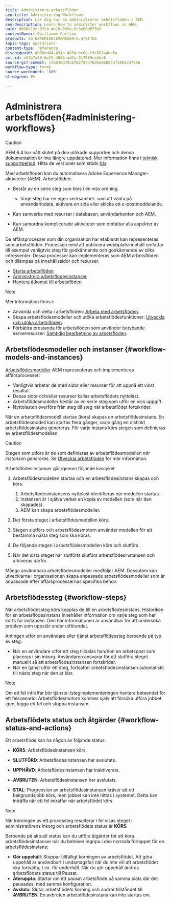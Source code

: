 ```yaml
---
title: Administrera arbetsflöden
seo-title: Administering Workflows
description: Lär dig hur du administrerar arbetsflöden i AEM.
seo-description: Learn how to administer workflows in AEM.
uuid: d000a13c-97cb-4b1b-809e-6c3eb0d675e8
contentOwner: Guillaume Carlino
products: SG_EXPERIENCEMANAGER/6.4/SITES
topic-tags: operations
content-type: reference
discoiquuid: 4b09cd44-434e-4834-bc0d-c9c082a4ba5a
exl-id: e57b7a69-6e25-4066-ad7a-917969cebbe8
source-git-commit: c5b816d74c6f02f85476d16868844f39b4c47996
workflow-type: tm+mt
source-wordcount: '800'
ht-degree: 0%

---
```


# Administrera arbetsflöden{#administering-workflows}

>[!CAUTION]
>
>AEM 6.4 har nått slutet på den utökade supporten och denna dokumentation är inte längre uppdaterad. Mer information finns i [teknisk supportperiod](https://helpx.adobe.com/support/programs/eol-matrix.html). Hitta de versioner som stöds [här](https://experienceleague.adobe.com/docs/).

Med arbetsflöden kan du automatisera Adobe Experience Manager-aktiviteter (AEM). Arbetsflöden:

* Består av en serie steg som körs i en viss ordning.

   * Varje steg har en egen verksamhet. som att vänta på användarindata, aktivera en sida eller skicka ett e-postmeddelande.

* Kan samverka med resurser i databasen, användarkonton och AEM.
* Kan samordna komplicerade aktiviteter som omfattar alla aspekter av AEM.

De affärsprocesser som din organisation har etablerat kan representeras som arbetsflöden. Processen med att publicera webbplatsinnehåll omfattar till exempel vanligtvis steg för godkännande och godkännande av olika intressenter. Dessa processer kan implementeras som AEM arbetsflöden och tillämpas på innehållssidor och resurser.

* [Starta arbetsflöden](/help/sites-administering/workflows-starting.md)
* [Administrera arbetsflödesinstanser](/help/sites-administering/workflows-administering.md)
* [Hantera åtkomst till arbetsflöden](/help/sites-administering/workflows-managing.md)

>[!NOTE]
>
>Mer information finns i:
>
>* Använda och delta i arbetsflöden: [Arbeta med arbetsflöden](/help/sites-authoring/workflows.md).
>* Skapa arbetsflödesmodeller och utöka arbetsflödesfunktioner: [Utveckla och utöka arbetsflöden](/help/sites-developing/workflows.md).
>* Förbättra prestanda för arbetsflöden som använder betydande serverresurser: [Samtidig bearbetning av arbetsflöden](/help/sites-deploying/configuring-performance.md#concurrent-workflow-processing).
>


## Arbetsflödesmodeller och instanser {#workflow-models-and-instances}

[Arbetsflödesmodeller](/help/sites-developing/workflows.md#model) AEM representeras och implementeras affärsprocesser:

* Vanligtvis arbetar de med sidor eller resurser för att uppnå ett visst resultat.
* Dessa sidor och/eller resurser kallas arbetsflödets nyttolast.
* Arbetsflödesmodeller består av en serie steg som utför en viss uppgift.
* Nyttolasten överförs från steg till steg när arbetsflödet fortskrider.

När en arbetsflödesmodell startas (körs) skapas en arbetsflödesinstans. En arbetsflödesmodell kan startas flera gånger, varje gång en distinkt arbetsflödesinstans genereras. För varje instans körs stegen som definieras av arbetsflödesmodellen.

>[!CAUTION]
>
>Stegen som utförs är de som definieras av arbetsflödesmodellen *när instansen genereras*. Se [Utveckla arbetsflöden](/help/sites-developing/workflows.md#model) för mer information.

Arbetsflödesinstanser går igenom följande livscykel:

1. Arbetsflödesmodellen startas och en arbetsflödesinstans skapas och körs.

   1. Arbetsflödesinstansens nyttolast identifieras när modellen startas.
   1. Instansen är i själva verket en kopia av modellen (som när den skapades).
   1. AEM kan skapa arbetsflödesmodeller.

1. Det första steget i arbetsflödesmodellen körs.
1. Stegen slutförs och arbetsflödesmotorn använder modellen för att bestämma nästa steg som ska köras.
1. De följande stegen i arbetsflödesmodellen körs och slutförs.
1. När det sista steget har slutförts slutförs arbetsflödesinstansen och arkiveras därför.

Många användbara arbetsflödesmodeller medföljer AEM. Dessutom kan utvecklarna i organisationen skapa anpassade arbetsflödesmodeller som är anpassade efter affärsprocessernas specifika behov.

## Arbetsflödessteg {#workflow-steps}

När arbetsflödessteg körs kopplas de till en arbetsflödesinstans. Historiken för en arbetsflödesinstans innehåller information om varje steg som har körts för instansen. Den här informationen är användbar för att undersöka problem som uppstår under utförandet.

Antingen utför en användare eller tjänst arbetsflödessteg beroende på typ av steg:

* När en användare utför ett steg tilldelas han/hon en arbetspost som placeras i sin inkorg. Användaren ansvarar för att slutföra steget manuellt så att arbetsflödesinstansen fortskrider.
* När en tjänst utför ett steg, fortsätter arbetsflödesinstansen automatiskt till nästa steg när den är klar.

>[!NOTE]
>
>Om ett fel inträffar bör tjänste-/stegimplementeringen hantera beteendet för ett felscenario. Arbetsflödesmotorn kommer själv att försöka utföra jobbet igen, logga ett fel och stoppa instansen.

## Arbetsflödets status och åtgärder {#workflow-status-and-actions}

Ett arbetsflöde kan ha någon av följande status:

* **KÖRS**: Arbetsflödesinstansen körs.
* **SLUTFÖRD**: Arbetsflödesinstansen har avslutats.

* **UPPHÄVD**: Arbetsflödesinstansen har inaktiverats.
* **AVBRUTEN**: Arbetsflödesinstansen har avslutats.
* **STAL**: Progression av arbetsflödesinstansen kräver att ett bakgrundsjobb körs, men jobbet kan inte hittas i systemet. Detta kan inträffa när ett fel inträffar när arbetsflödet körs.

>[!NOTE]
>
>När körningen av ett processteg resulterar i fel visas steget i administratörens inkorg och arbetsflödets status är **KÖRS**.

Beroende på aktuell status kan du utföra åtgärder för att köra arbetsflödesinstanser när du behöver ingripa i den normala förloppet för en arbetsflödesinstans:

* **Gör uppehåll**: Stoppar tillfälligt körningen av arbetsflödet. Att göra uppehåll är användbart i undantagsfall när du inte vill att arbetsflödet ska fortsätta, t.ex. för underhåll. När du gör uppehåll ändras arbetsflödets status till Pausat.
* **Återuppta**: Startar om ett pausat arbetsflöde på samma plats där det pausades, med samma konfiguration.
* **Avsluta**: Slutar arbetsflödets körning och ändrar tillståndet till **AVBRUTEN**. En avbruten arbetsflödesinstans kan inte startas om.
